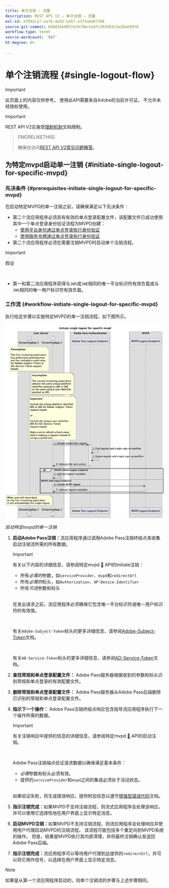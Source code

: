 ```yaml
---
title: 单次注销 — 流量
description: REST API V2 — 单次注销 — 流量
exl-id: d7092ca7-ea7b-4e92-b45f-e373a6d673d6
source-git-commit: 6b803eb0037e347d6ce147c565983c5a26de9978
workflow-type: tm+mt
source-wordcount: '587'
ht-degree: 0%

---
```


# 单个注销流程 {#single-logout-flow}

>[!IMPORTANT]
>
> 此页面上的内容仅供参考。 使用此API需要来自Adobe的当前许可证。 不允许未经授权使用。

>[!IMPORTANT]
>
> REST API V2实施受[限制机制](/help/authentication/integration-guide-programmers/throttling-mechanism.md)文档限制。

>[!MORELIKETHIS]
>
> 确保也访问[REST API V2常见问题解答](/help/authentication/integration-guide-programmers/rest-apis/rest-api-v2/rest-api-v2-faqs.md#authentication-phase-faqs-general)。

## 为特定mvpd启动单一注销 {#initiate-single-logout-for-specific-mvpd}

### 先决条件 {#prerequisites-initiate-single-logout-for-specific-mvpd}

在启动特定MVPD的单一注销之前，请确保满足以下先决条件：

* 第二个流应用程序必须具有有效的单点登录配置文件，该配置文件已成功使用其中一个单点登录身份验证流程为MVPD创建：
   * [使用平台身份通过单点登录执行身份验证](rest-api-v2-single-sign-on-platform-identity-flows.md)
   * [使用服务令牌通过单点登录执行身份验证](rest-api-v2-single-sign-on-service-token-flows.md)
* 第二个流应用程序必须在需要注销MVPD时启动单个注销流程。

>[!IMPORTANT]
> 
> 假设
>
> <br/>
> 
> * 第一和第二流应用程序获得与`JWS`或`JWE`相同的唯一平台标识符有效负载或与`JWS`相同的唯一用户标识符有效负载。

### 工作流 {#workflow-initiate-single-logout-for-specific-mvpd}

执行给定步骤以实施特定MVPD的单一注销流程，如下图所示。

![启动特定mvpd的单一注销](../../../../../assets/rest-api-v2/flows/single-sign-on-access-flows/rest-api-v2-initiate-single-logout-for-specific-mvpd-flow.png)

*启动特定mvpd的单一注销*

1. **启动Adobe Pass注销：**&#x200B;流应用程序通过调用Adobe Pass注销终结点来收集启动注销流所需的所有数据。

   >[!IMPORTANT]
   >
   > 有关以下内容的详细信息，请参阅特定mvpd [&#128279;](../../apis/logout-apis/rest-api-v2-logout-apis-initiate-logout-for-specific-mvpd.md) API的Initiate注销：
   >
   > * 所有&#x200B;_必需的_&#x200B;参数，如`serviceProvider`、`mvpd`和`redirectUrl`
   > * 所有&#x200B;_必需的_&#x200B;标头，如`Authorization`、`AP-Device-Identifier`
   > * 所有&#x200B;_可选_&#x200B;参数和标头
   >
   > <br/>
   >
   > 在发出请求之前，流应用程序必须确保它包含唯一平台标识符或唯一用户标识符的有效值。
   >
   > <br/>
   > 
   > 有关`Adobe-Subject-Token`标头的更多详细信息，请参阅[Adobe-Subject-Token](../../appendix/headers/rest-api-v2-appendix-headers-adobe-subject-token.md)文档。
   > 
   > <br/>
   > 
   > 有关`AD-Service-Token`标头的更多详细信息，请参阅[AD-Service-Token](../../appendix/headers/rest-api-v2-appendix-headers-ad-service-token.md)文档。

1. **查找常规和单点登录配置文件：** Adobe Pass服务器根据收到的参数和标头识别常规和单点登录的有效配置文件。

1. **删除常规和单点登录配置文件：** Adobe Pass服务器从Adobe Pass后端删除已识别的常规和单点登录配置文件。

1. **指示下一个操作：** Adobe Pass注销终结点响应包含指导流应用程序执行下一个操作所需的数据。

   >[!IMPORTANT]
   >
   > 有关注销响应中提供的信息的详细信息，请参阅特定mvpd [&#128279;](../../apis/logout-apis/rest-api-v2-logout-apis-initiate-logout-for-specific-mvpd.md) API的启动注销。
   > 
   > <br/>
   > 
   > Adobe Pass注销端点验证请求数据以确保满足基本条件：
   >
   > * _必需_&#x200B;参数和标头必须有效。
   > * 提供的`serviceProvider`和`mvpd`之间的集成必须处于活动状态。
   >
   > <br/>
   > 
   > 如果验证失败，将生成错误响应，提供附加信息以遵守[增强型错误代码](../../../../features-standard/error-reporting/enhanced-error-codes.md)文档。

1. **指示注销完成：**&#x200B;如果MVPD不支持注销流程，则流式应用程序会处理该响应，并可以使用它选择性地在用户界面上显示特定消息。

1. **启动MVPD注销：**&#x200B;如果MVPD不支持注销流程，则流应用程序会处理响应并使用用户代理启动MVPD的注销流程。 该流程可能包括多个重定向到MVPD系统的操作。 但是，结果是MVPD执行其内部清理，并将最终注销确认发送回Adobe Pass后端。

1. **指示注销完成：**&#x200B;流应用程序可以等待用户代理到达提供的`redirectUrl`，并可以将它用作信号，以选择在用户界面上显示特定消息。

>[!NOTE]
>
> 如果是从第一个流应用程序启动的，则单个注销流的步骤与上述步骤相同。
